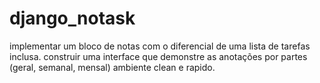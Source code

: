 # django_notask
implementar um bloco de notas com o diferencial de uma lista de tarefas inclusa.
construir uma interface que demonstre as anotações por partes (geral, semanal, mensal)
ambiente clean e rapido.
